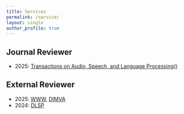 ```yaml
---
title: Services
permalink: /service/
layout: single
author_profile: true
---
```




## Journal  Reviewer
- 2025: [Transactions on Audio, Speech, and Language Processing()](https://ieeexplore.ieee.org/xpl/RecentIssue.jsp?punumber=6570655)

## External Reviewer
- 2025: [WWW](https://www2025.thewebconf.org/), [DIMVA](https://www.dimva.org/dimva2025/) 
- 2024: [DLSP](https://dlsp2024.ieee-security.org/)
